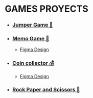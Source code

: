 # GAMES PROYECTS

 * ### [Jumper Game :rabbit:](https://julianpariss.github.io/WebGames/JumperGame)
 * ### [Memo Game :memo:](https://julianpariss.github.io/WebGames/memoGame)
   * [Figma Design](https://www.figma.com/file/wpGHhkaaAharDeJ6GANug2/Untitled?node-id=0%3A1)
 * ### [Coin collector :moneybag:](https://julianpariss.github.io/WebGames/adventureGame)
   * [Figma Design](https://www.figma.com/file/o7pLVdZ9dVltASz4y3D3e4/Coin-collector?node-id=0%3A1)
 * ### [Rock Paper and Scissors :open_hands:](https://julianpariss.github.io/WebGames/piedraPapelTijera)
   

